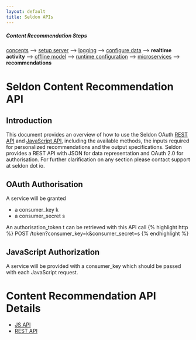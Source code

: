 ```yaml
---
layout: default
title: Seldon APIs
---
```


##### Content Recommendation Steps

[concepts](/concepts.html) --> [setup server](/seldon-server-setup.html) --> [logging](/seldon-logging.html) --> [configure data](/item-recommendation-data.html) --> **realtime activity** --> [offline model](/offline-models.html) --> [runtime configuration](/runtime-recommendation.html) --> [microservices](pluggable-recommendation-algorithms.html) --> **recommendations**


# Seldon Content Recommendation API

## Introduction
This document provides an overview of how to use the Seldon OAuth [REST API](api-oauth.html) and [JavaScript API](api-javascript.html), including the available methods, the inputs required for personalized recommendations and the output specifications. Seldon provides a REST API with JSON for data representation and OAuth 2.0 for authorisation. For further clarification on any section please contact support at seldon dot io.

## OAuth Authorisation

A service will be granted

* a consumer_key k
* a consumer_secret s

An authorisation_token t can be retrieved with this API call
{% highlight http %}
POST     /token?consumer_key=k&consumer_secret=s
{% endhighlight %}

## JavaScript Authorization

A service will be provided with a consumer_key which should be passed with each JavaScript request.


# Content Recommendation API Details

* [JS API](api-javascript.html)
* [REST API](api-oauth.html)

